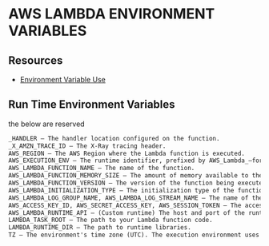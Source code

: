 # AWS LAMBDA ENVIRONMENT VARIABLES

## Resources

- [Environment Variable Use](https://docs.aws.amazon.com/lambda/latest/dg/configuration-envvars.html)

## Run Time Environment Variables

the below are reserved

```txt
_HANDLER – The handler location configured on the function.
_X_AMZN_TRACE_ID – The X-Ray tracing header.
AWS_REGION – The AWS Region where the Lambda function is executed.
AWS_EXECUTION_ENV – The runtime identifier, prefixed by AWS_Lambda_—for example, AWS_Lambda_java8.
AWS_LAMBDA_FUNCTION_NAME – The name of the function.
AWS_LAMBDA_FUNCTION_MEMORY_SIZE – The amount of memory available to the function in MB.
AWS_LAMBDA_FUNCTION_VERSION – The version of the function being executed.
AWS_LAMBDA_INITIALIZATION_TYPE – The initialization type of the function, which is either on-demand or provisioned-concurrency. For information, see Configuring provisioned concurrency.
AWS_LAMBDA_LOG_GROUP_NAME, AWS_LAMBDA_LOG_STREAM_NAME – The name of the Amazon CloudWatch Logs group and stream for the function.
AWS_ACCESS_KEY_ID, AWS_SECRET_ACCESS_KEY, AWS_SESSION_TOKEN – The access keys obtained from the function's execution role.
AWS_LAMBDA_RUNTIME_API – (Custom runtime) The host and port of the runtime API.
LAMBDA_TASK_ROOT – The path to your Lambda function code.
LAMBDA_RUNTIME_DIR – The path to runtime libraries.
TZ – The environment's time zone (UTC). The execution environment uses NTP to synchronize the system clock.
```